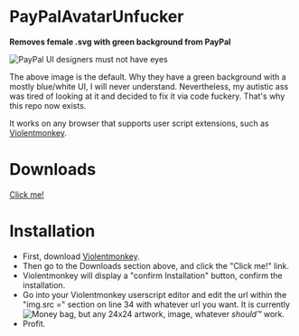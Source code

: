 # PayPalAvatarUnfucker

**Removes female .svg with green background from PayPal**

![PayPal UI designers must not have eyes](https://i.imgur.com/YQp062Z.png)

The above image is the default. Why they have a green background with a mostly blue/white UI, I will never understand. Nevertheless, my autistic ass was tired of looking at it and decided to fix it via code fuckery. That's why this repo now exists. 

It works on any browser that supports user script extensions, such as [Violentmonkey](https://violentmonkey.github.io/).


# Downloads
[Click me!](https://github.com/NoahBK/PayPalAvatarUnfucker/raw/main/script.user.js)

# Installation
* First, download [Violentmonkey](https://violentmonkey.github.io/get-it/).
* Then go to the Downloads section above, and click the "Click me!" link.
* Violentmonkey will display a "confirm Installation" button, confirm the installation.
* Go into your Violentmonkey userscript editor and edit the url within the "img.src =" section on line 34 with whatever url you want. It is currently ![Money bag](https://i.imgur.com/27aIpC1.png), but any 24x24 artwork, image, whatever *should™* work.
* Profit.

